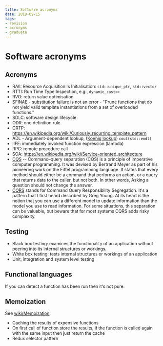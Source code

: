 ```yaml
---
title: Software acronyms
date: 2019-09-15
tags:
- revision
- acronyms
- graduate
---
```


# Software acronyms

## Acronyms
- RAII: Resource Acquisition Is Initialisation: `std::unique_ptr`, `std::vector`
- RTTI: Run Time Type Inspection, e.g., `dynamic_cast<>`
- RVO: return value optimisation
- [SFINAE](https://en.wikibooks.org/wiki/More_C%2B%2B_Idioms/SFINAE) - substitution failure is not an error - "Prune functions that do not yield valid template instantiations from a set of overloaded functions."
- SDLC: software design lifecycle
- ODR: one definition rule
- CRTP: https://en.wikipedia.org/wiki/Curiously_recurring_template_pattern
- ADL - Argument-dependent lookup, ([Koenig lookup](http://en.cppreference.com/w/cpp/language/adl)) `cout(std::endl)`
- IIFE: immediately invoked function expression (lambda)
- RPC: remote procedure call
- SOA: https://en.wikipedia.org/wiki/Service-oriented_architecture
- [CQS](https://en.wikipedia.org/wiki/Command%E2%80%93query_separation) --
Command–query separation (CQS) is a principle of imperative computer
programming. It was devised by Bertrand Meyer as part of his pioneering work on
the Eiffel programming language. It states that every method should either be a
command that performs an action, or a query that returns data to the caller,
but not both. In other words, Asking a question should not change the answer.
- [CQRS](https://martinfowler.com/bliki/CQRS.html) stands for Command Query
Responsibility Segregation. It's a pattern that I first heard described by
Greg Young. At its heart is the notion that you can use a different model to
update information than the model you use to read information. For some
situations, this separation can be valuable, but beware that for most systems
CQRS adds risky complexity.

## Testing
- Black box testing: examines the functionality of an application without peering into its internal structures or workings.
- White box testing: tests internal structures or workings of an application
- Unit, integration and system level testing

## Functional languages
If you can detect a function has been run then it's not pure.

## Memoization
See [wiki/Memoization](https://en.wikipedia.org/wiki/Memoization).

- Caching the results of expensive functions
- On first call of function store the results, if the function is called again with the same input then just return the cache
- Redux selector pattern
